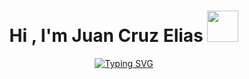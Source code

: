 <h1 align="center">Hi , I'm Juan Cruz Elias <img src="https://media.giphy.com/media/hvRJCLFzcasrR4ia7z/giphy.gif" width="50"></h1>
<p align="center">
  <a href="https://github.com/DenverCoder1/readme-typing-svg"><img src="https://readme-typing-svg.herokuapp.com?font=Time+New+Roman&color=8F15F7FF&size=25&center=true&vCenter=true&width=600&height=100&lines=Backend+Developer;Mobile+Developer;Engineer+Software" alt="Typing SVG" /></a>
</p>
